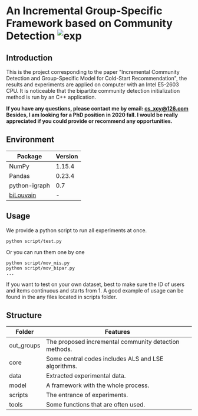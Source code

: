 
# An Incremental Group-Specific Framework based on Community Detection ![exp](http://badges.github.io/stability-badges/dist/experimental.svg)
## Introduction
This is the project corresponding to the paper "Incremental Community Detection and
Group-Specific Model for Cold-Start Recommendation", the results and experiments are 
applied on computer with an Intel E5-2603 CPU. It is noticeable that the bipartite community detection
initialization method is run by an C++ application.

**If you have any questions, please contact me by email: cs_xcy@126.com
Besides, I am looking for a PhD position in 2020 fall. I would be really appreciated if you could provide or recommend any opportunities.**

## Environment
 |Package   |Version   |
| ------------ | ------------ |
|NumPy   |1.15.4   |
|Pandas   |0.23.4   |
|python-igraph   |0.7   |
|[biLouvain](https://github.com/paolapesantez/biLouvain)|-|

## Usage
We provide a python script to run all experiments at once.

    
    python script/test.py
    
Or you can run them one by one

    python script/mov_mis.py
    python script/mov_bipar.py
    ...
    
If you want to test on your own dataset, best to make sure the ID of users and items continuous and starts from 1. A good example of usage can be found in the any files located in scripts folder.
    
## Structure

|Folder  |Features   |
| ------------ | ------------ |
|out_groups   |The proposed incremental community detection methods.   |
|core   |Some central codes includes ALS and LSE algorithms.|
|data   |Extracted experimental data.|
|model   |A framework with the whole process.|
|scripts   |The entrance of experiments.|
|tools   |Some functions that are often used.|

    
    

